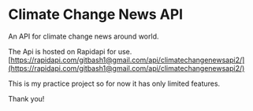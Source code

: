 # Climate Change News API
An API for climate change news around world.

The Api is hosted on Rapidapi for use.
[https://rapidapi.com/gitbash1@gmail.com/api/climatechangenewsapi2/](https://rapidapi.com/gitbash1@gmail.com/api/climatechangenewsapi2/)

This is my practice project so for now it has only limited features.

Thank you!
